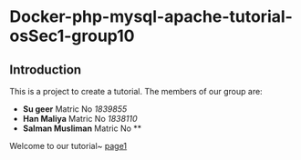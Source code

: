 # Docker-php-mysql-apache-tutorial-osSec1-group10

## Introduction
 
 
This is a project to create a tutorial.
The members of our group are:

* **Su geer** Matric No *1839855*
* **Han Maliya** Matric No *1838110*
* **Salman Musliman** Matric No **


Welcome to our tutorial~
[page1](page1.md)
